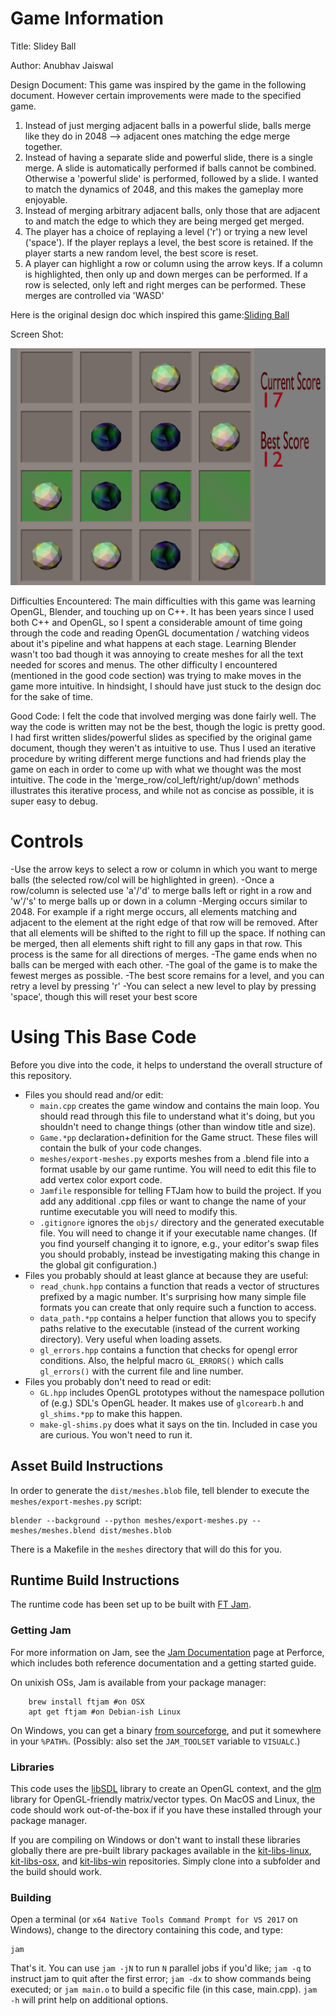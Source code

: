 # Game Information
Title: Slidey Ball

Author: Anubhav Jaiswal

Design Document: This game was inspired by the game in the following document. However certain improvements were made to the specified game.
1) Instead of just merging adjacent balls in a powerful slide, balls merge like they do in 2048 --> adjacent ones matching the edge merge together.
2) Instead of having a separate slide and powerful slide, there is a single merge. A slide is automatically performed if balls cannot be combined. Otherwise a 'powerful slide' is performed, followed by a slide. I wanted to match the dynamics of 2048, and this makes the gameplay more enjoyable.
3) Instead of merging arbitrary adjacent balls, only those that are adjacent to and match the edge to which they are being merged get merged.
3) The player has a choice of replaying a level ('r') or trying a new level ('space'). If the player replays a level, the best score is retained. If the player starts a new random level, the best score is reset.
4) A player can highlight a row or column using the arrow keys. If a column is highlighted, then only up and down merges can be performed. If a row is selected, only left and right merges can be performed. These merges are controlled via 'WASD'

Here is the original design doc which inspired this game:[Sliding Ball](http://graphics.cs.cmu.edu/courses/15-466-f18/game0-designs/guanghay/)

Screen Shot:

![Screen Shot](slideyball_screenshot.png)

Difficulties Encountered: The main difficulties with this game was learning OpenGL, Blender, and touching up on C++. It has been years since I used both C++ and OpenGL, so I spent a considerable amount of time going through the code and reading OpenGL documentation / watching videos about it's pipeline and what happens at each stage. Learning Blender wasn't too bad though it was annoying to create meshes for all the text needed for scores and menus. The other difficulty I encountered (mentioned in the good code section) was trying to make moves in the game more intuitive. In hindsight, I should have just stuck to the design doc for the sake of time.

Good Code: I felt the code that involved merging was done fairly well. The way the code is written may not be the best, though the logic is pretty good. I had first written slides/powerful slides as specified by the original game document, though they weren't as intuitive to use. Thus I used an iterative procedure by writing different merge functions and had friends play the game on each in order to come up with what we thought was the most intuitive. The code in the 'merge_row/col_left/right/up/down' methods illustrates this iterative process, and while not as concise as possible, it is super easy to debug.

# Controls
-Use the arrow keys to select a row or column in which you want to merge balls (the selected row/col will be highlighted in green).
-Once a row/column is selected use 'a'/'d' to merge balls left or right in a row and 'w'/'s' to merge balls up or down in a column
-Merging occurs similar to 2048. For example if a right merge occurs, all elements matching and adjacent to the element at the right edge of that row will be removed. After that all elements will be shifted to the right to fill up the space. If nothing can be merged, then all elements shift right to fill any gaps in that row. This process is the same for all directions of merges.
-The game ends when no balls can be merged with each other.
-The goal of the game is to make the fewest merges as possible.
-The best score remains for a level, and you can retry a level by pressing 'r'
-You can select a new level to play by pressing 'space', though this will reset your best score

# Using This Base Code

Before you dive into the code, it helps to understand the overall structure of this repository.
- Files you should read and/or edit:
    - ```main.cpp``` creates the game window and contains the main loop. You should read through this file to understand what it's doing, but you shouldn't need to change things (other than window title and size).
    - ```Game.*pp``` declaration+definition for the Game struct. These files will contain the bulk of your code changes.
    - ```meshes/export-meshes.py``` exports meshes from a .blend file into a format usable by our game runtime. You will need to edit this file to add vertex color export code.
    - ```Jamfile``` responsible for telling FTJam how to build the project. If you add any additional .cpp files or want to change the name of your runtime executable you will need to modify this.
    - ```.gitignore``` ignores the ```objs/``` directory and the generated executable file. You will need to change it if your executable name changes. (If you find yourself changing it to ignore, e.g., your editor's swap files you should probably, instead be investigating making this change in the global git configuration.)
- Files you probably should at least glance at because they are useful:
    - ```read_chunk.hpp``` contains a function that reads a vector of structures prefixed by a magic number. It's surprising how many simple file formats you can create that only require such a function to access.
    - ```data_path.*pp``` contains a helper function that allows you to specify paths relative to the executable (instead of the current working directory). Very useful when loading assets.
	- ```gl_errors.hpp``` contains a function that checks for opengl error conditions. Also, the helpful macro ```GL_ERRORS()``` which calls ```gl_errors()``` with the current file and line number.
- Files you probably don't need to read or edit:
    - ```GL.hpp``` includes OpenGL prototypes without the namespace pollution of (e.g.) SDL's OpenGL header. It makes use of ```glcorearb.h``` and ```gl_shims.*pp``` to make this happen.
    - ```make-gl-shims.py``` does what it says on the tin. Included in case you are curious. You won't need to run it.

## Asset Build Instructions

In order to generate the ```dist/meshes.blob``` file, tell blender to execute the ```meshes/export-meshes.py``` script:

```
blender --background --python meshes/export-meshes.py -- meshes/meshes.blend dist/meshes.blob
```

There is a Makefile in the ```meshes``` directory that will do this for you.

## Runtime Build Instructions

The runtime code has been set up to be built with [FT Jam](https://www.freetype.org/jam/).

### Getting Jam

For more information on Jam, see the [Jam Documentation](https://www.perforce.com/documentation/jam-documentation) page at Perforce, which includes both reference documentation and a getting started guide.

On unixish OSs, Jam is available from your package manager:
```
	brew install ftjam #on OSX
	apt get ftjam #on Debian-ish Linux
```

On Windows, you can get a binary [from sourceforge](https://sourceforge.net/projects/freetype/files/ftjam/2.5.2/ftjam-2.5.2-win32.zip/download),
and put it somewhere in your `%PATH%`.
(Possibly: also set the `JAM_TOOLSET` variable to `VISUALC`.)

### Libraries

This code uses the [libSDL](https://www.libsdl.org/) library to create an OpenGL context, and the [glm](https://glm.g-truc.net) library for OpenGL-friendly matrix/vector types.
On MacOS and Linux, the code should work out-of-the-box if if you have these installed through your package manager.

If you are compiling on Windows or don't want to install these libraries globally there are pre-built library packages available in the
[kit-libs-linux](https://github.com/ixchow/kit-libs-linux),
[kit-libs-osx](https://github.com/ixchow/kit-libs-osx),
and [kit-libs-win](https://github.com/ixchow/kit-libs-win) repositories.
Simply clone into a subfolder and the build should work.

### Building

Open a terminal (or ```x64 Native Tools Command Prompt for VS 2017``` on Windows), change to the directory containing this code, and type:

```
jam
```

That's it. You can use ```jam -jN``` to run ```N``` parallel jobs if you'd like; ```jam -q``` to instruct jam to quit after the first error; ```jam -dx``` to show commands being executed; or ```jam main.o``` to build a specific file (in this case, main.cpp).  ```jam -h``` will print help on additional options.
